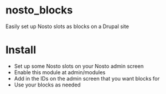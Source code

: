 nosto_blocks
============

Easily set up Nosto slots as blocks on a Drupal site


Install
=======

* Set up some Nosto slots on your Nosto admin screen
* Enable this module at admin/modules
* Add in the IDs on the admin screen that you want blocks for
* Use your blocks as needed
